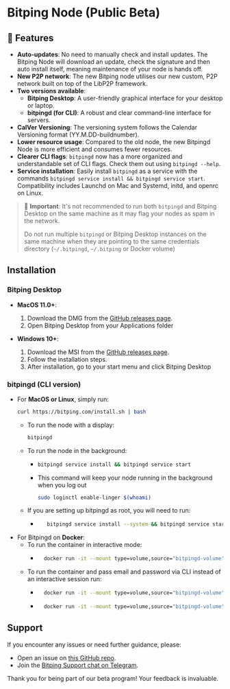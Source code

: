 # Bitping Node (Public Beta)

## 🌟 Features
- **Auto-updates**: No need to manually check and install updates. The Bitping Node will download an update, check the signature and then auto install itself, meaning maintenance of your node is hands off.
- **New P2P network**: The new Bitping node utilises our new custom, P2P network built on top of the LibP2P framework.
- **Two versions available**:
  - **Bitping Desktop**: A user-friendly graphical interface for your desktop or laptop.
  - **bitpingd (for CLI)**: A robust and clear command-line interface for servers.
- **CalVer Versioning**: The versioning system follows the Calendar Versioning format (YY.M.DD-buildnumber).
- **Lower resource usage**: Compared to the old node, the new Bitpingd Node is more efficient and consumes fewer resources.
- **Clearer CLI flags**: `bitpingd` now has a more organized and understandable set of CLI flags. Check them out using `bitpingd --help`.
- **Service installation**: Easily install `bitpingd` as a service with the commands `bitpingd service install && bitpingd service start`. Compatibility includes Launchd on Mac and Systemd, initd, and openrc on Linux.

> 🚫 **Important**:
> It's not recommended to run both `bitpingd` and Bitping Desktop on the same machine as it may flag your nodes as spam in the network.
> 
> Do not run multiple `bitpingd` or Bitping Desktop instances on the same machine when they are pointing to the same credentials directory (`~/.bitpingd`, `~/.bitping` or Docker volume)

## Installation

### Bitping Desktop
- **MacOS 11.0+**:
  1. Download the DMG from the [GitHub releases page](https://github.com/BitpingApp/Bitping-Node/releases).
  2. Open Bitping Desktop from your Applications folder

- **Windows 10+**:
  1. Download the MSI from the [GitHub releases page](https://github.com/BitpingApp/Bitping-Node/releases).
  2. Follow the installation steps.
  3. After installation, go to your start menu and click Bitping Desktop

### bitpingd (CLI version)
- For **MacOS or Linux**, simply run:
  ```bash
  curl https://bitping.com/install.sh | bash
  ```
  - To run the node with a display: 
    ```bash
    bitpingd
    ```
  - To run the node in the background:
      - ```bash 
        bitpingd service install && bitpingd service start
        ```
      - This command will keep your node running in the background when you log out
        ```bash
        sudo loginctl enable-linger $(whoami)
        ```
  - If you are setting up bitpingd as root, you will need to run:
      - ```bash 
           bitpingd service install --system && bitpingd service start --system
        ```
- For Bitpingd on **Docker**:
  - To run the container in interactive mode:
    - ```bash 
        docker run -it --mount type=volume,source="bitpingd-volume",target=/root/.bitpingd bitping/bitpingd:latest
      ```
  - To run the container and pass email and password via CLI instead of an interactive session run:  
    - ```bash 
        docker run -it --mount type=volume,source="bitpingd-volume",target=/root/.bitpingd --entrypoint /app/bitpingd bitping/bitpingd:latest login --email "YOUR_BITPING_EMAIL" --password "YOUR_BITPING_PASSWORD"
      ```
    - ```bash 
        docker run -it --mount type=volume,source="bitpingd-volume",target=/root/.bitpingd bitping/bitpingd:latest
      ```

## Support

If you encounter any issues or need further guidance, please:
- Open an issue on [this GitHub repo](https://github.com/BitpingApp/Bitping-Node/issues).
- Join the [Bitping Support chat on Telegram](https://t.me/bitping).

Thank you for being part of our beta program! Your feedback is invaluable.
